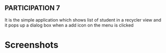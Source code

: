 ## PARTICIPATION 7
It is the simple application which shows list of student in a recycler view and it pops up a dialog box when a add icon on the menu is clicked  
# Screenshots
